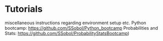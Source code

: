 # Tutorials
miscellaneous instructions regarding environment setup etc.
Python bootcamp: https://github.com/SSobol/Python_bootcamp 
Probabilities and Stats: https://github.com/SSobol/ProbabilityStatsBootcamp) 
